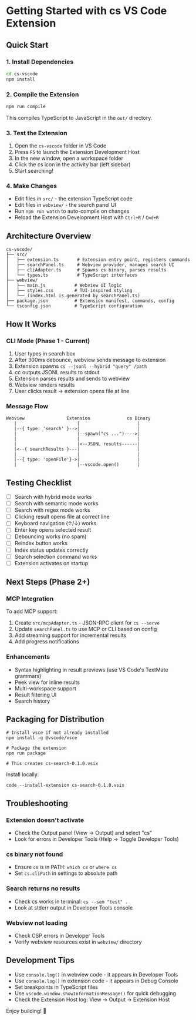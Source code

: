 # Getting Started with cs VS Code Extension

## Quick Start

### 1. Install Dependencies

```bash
cd cs-vscode
npm install
```

### 2. Compile the Extension

```bash
npm run compile
```

This compiles TypeScript to JavaScript in the `out/` directory.

### 3. Test the Extension

1. Open the `cs-vscode` folder in VS Code
2. Press `F5` to launch the Extension Development Host
3. In the new window, open a workspace folder
4. Click the cs icon in the activity bar (left sidebar)
5. Start searching!

### 4. Make Changes

- Edit files in `src/` - the extension TypeScript code
- Edit files in `webview/` - the search panel UI
- Run `npm run watch` to auto-compile on changes
- Reload the Extension Development Host with `Ctrl+R` / `Cmd+R`

## Architecture Overview

```tree
cs-vscode/
├── src/
│   ├── extension.ts       # Extension entry point, registers commands
│   ├── searchPanel.ts     # Webview provider, manages search UI
│   ├── cliAdapter.ts      # Spawns cs binary, parses results
│   └── types.ts           # TypeScript interfaces
├── webview/
│   ├── main.js           # Webview UI logic
│   ├── styles.css        # TUI-inspired styling
│   └── (index.html is generated by searchPanel.ts)
├── package.json          # Extension manifest, commands, config
└── tsconfig.json         # TypeScript configuration
```

## How It Works

### CLI Mode (Phase 1 - Current)

1. User types in search box
2. After 300ms debounce, webview sends message to extension
3. Extension spawns `cs --jsonl --hybrid "query" /path`
4. cc outputs JSONL results to stdout
5. Extension parses results and sends to webview
6. Webview renders results
7. User clicks result → extension opens file at line

### Message Flow

```text
Webview                Extension              cs Binary
   |                       |                      |
   |--{ type: 'search' }-->|                      |
   |                       |--spawn("cs ...")---->|
   |                       |                      |
   |                       |<--JSONL results------|
   |<--{ searchResults }---|                      |
   |                       |                      |
   |--{ type: 'openFile'}->|                      |
   |                       |--vscode.open()       |
```

## Testing Checklist

- [ ] Search with hybrid mode works
- [ ] Search with semantic mode works
- [ ] Search with regex mode works
- [ ] Clicking result opens file at correct line
- [ ] Keyboard navigation (↑/↓) works
- [ ] Enter key opens selected result
- [ ] Debouncing works (no spam)
- [ ] Reindex button works
- [ ] Index status updates correctly
- [ ] Search selection command works
- [ ] Extension activates on startup

## Next Steps (Phase 2+)

### MCP Integration

To add MCP support:

1. Create `src/mcpAdapter.ts` - JSON-RPC client for `cs --serve`
2. Update `searchPanel.ts` to use MCP or CLI based on config
3. Add streaming support for incremental results
4. Add progress notifications

### Enhancements

- Syntax highlighting in result previews (use VS Code's TextMate grammars)
- Peek view for inline results
- Multi-workspace support
- Result filtering UI
- Search history

## Packaging for Distribution

```shell
# Install vsce if not already installed
npm install -g @vscode/vsce

# Package the extension
npm run package

# This creates cs-search-0.1.0.vsix
```

Install locally:

```shell
code --install-extension cs-search-0.1.0.vsix
```

## Troubleshooting

### Extension doesn't activate

- Check the Output panel (View → Output) and select "cs"
- Look for errors in Developer Tools (Help → Toggle Developer Tools)

### cs binary not found

- Ensure `cs` is in PATH: `which cs` or `where cs`
- Set `cs.cliPath` in settings to absolute path

### Search returns no results

- Check cs works in terminal: `cs --sem "test" .`
- Look at stderr output in Developer Tools console

### Webview not loading

- Check CSP errors in Developer Tools
- Verify webview resources exist in `webview/` directory

## Development Tips

- Use `console.log()` in webview code - it appears in Developer Tools
- Use `console.log()` in extension code - it appears in Debug Console
- Set breakpoints in TypeScript files
- Use `vscode.window.showInformationMessage()` for quick debugging
- Check the Extension Host log: View → Output → Extension Host

Enjoy building! 🚀
